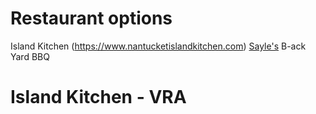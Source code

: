 # Restaurant options
Island Kitchen (https://www.nantucketislandkitchen.com)
[Sayle's](https://www.saylesseafood.com/take-out.html)
B-ack Yard BBQ







# Island Kitchen - VRA
